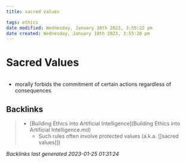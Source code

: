 ```yaml
---
title: sacred values

tags: ethics 
date modified: Wednesday, January 18th 2023, 3:55:22 pm
date created: Wednesday, January 18th 2023, 3:55:20 pm
---
```


# Sacred Values
```toc
```

- morally forbids the commitment of certain actions regardless of consequences

## Backlinks

> - [Building Ethics into Artificial Intelligence](Building Ethics into Artificial Intelligence.md)
>   - Such rules often involve protected values (a.k.a. [[sacred values]])

_Backlinks last generated 2023-01-25 01:31:24_
